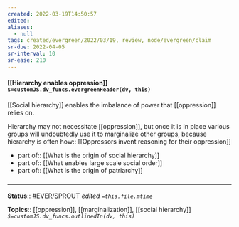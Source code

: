 ```yaml
---
created: 2022-03-19T14:50:57 
edited: 
aliases:
  - null
tags: created/evergreen/2022/03/19, review, node/evergreen/claim
sr-due: 2022-04-05
sr-interval: 10
sr-ease: 210
---
```


#### [[Hierarchy enables oppression]] `$=customJS.dv_funcs.evergreenHeader(dv, this)`

[[Social hierarchy]] enables the imbalance of power that [[oppression]] relies on. 

Hierarchy may not necessitate [[oppression]], but once it is in place various groups will undoubtedly use it to marginalize other groups, because hierarchy is often
how:: [[Oppressors invent reasoning for their oppression]]

- part of:: [[What is the origin of social hierarchy]]
- part of:: [[What enables large scale social order]]
- part of:: [[What is the origin of patriarchy]]

### <hr class="footnote"/>

**Status**:: #EVER/SPROUT
*edited `=this.file.mtime`*

**Topics**:: [[oppression]], [[marginalization]], [[social hierarchy]]
*`$=customJS.dv_funcs.outlinedIn(dv, this)`*
